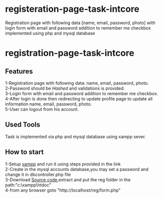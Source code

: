 # registeration-page-task-intcore
Registration page with following data [name, email, password, photo] with login form with email and password addition to remember me checkbox implemented using php and mysql database

# registration-page-task-intcore
## Features
1-Registration page with following data: name, email, password, photo.<br />
2-Password should be *Hashed* and validations is provided.<br />
3-Login form with email and password addition to remember me checkbox.<br />
4-After login is done then redirecting to update profile page to update all information name, email, password, photo.<br />
5-User can logout from his account.<br />
## Used Tools
Task is implemented via php and mysql database using xampp sever.
## How to start
1-Setup [xampp](http://mrbool.com/how-to-install-xampp-server-in-windows/28257) and run it using steps provided in the link<br />
2-Create in the mysql accounts database,you may set a password and change it in dbcontroller.php file<br />
3-Download [Source code](https://codeload.github.com/BeshoyAnwar/registeration-page-task-intcore/zip/master),extract and put the reg folder in the path:"c:\xampp\htdoc\"<br />
4-from any browser goto "http://localhost/reg/form.php"<br />
